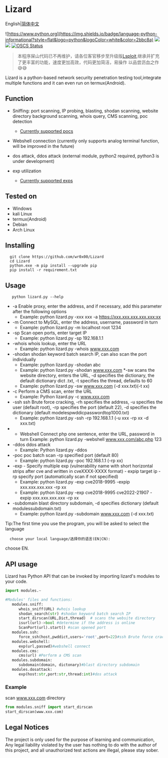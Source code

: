 # Lizard
English|[简体中文](https://github.com/wr0x00/Lizard/blob/main/README_CN.md)

![https://www.python.org](https://img.shields.io/badge/language-python-informational?style=flat&logo=python&logoColor=white&color=2bbc8a)
![](https://img.shields.io/badge/features-convenient-informational?style=flat&color=2bbc8a)
![](https://img.shields.io/badge/license-MIT_License-informational?style=flat&logoColor=white&color=2bbc8a)
[](https://img.shields.io/packagist/stars/wr0x00/Lizard?style=flat-square)
[![OSCS Status](https://www.oscs1024.com/platform/badge/wr0x00/Lizard.svg?size=small)](https://www.oscs1024.com/project/wr0x00/Lizard?ref=badge_small)

>本程序屎山代码已不再维护，请各位客官移步至升级版[Lsploit](https://github.com/wr0x00/Lsploit),继承并扩充了更丰富的功能，速度更加高效，代码更加简洁，易操作
>以品尝沥血之作😅😅

Lizard is a python-based network security penetration testing tool,integrate multiple functions and it can even run on termux(Android).

Function
----
* Sniffing: port scanning, IP probing, blasting, shodan scanning, website directory background scanning, whois query, CMS scanning, poc detection
    * [Currently supported pocs](https://github.com/wr0x00/Lizard/wiki/supported_poc_EN)
    
* Webshell connection (currently only supports analog terminal function, will be improved in the future)
* dos attack, ddos attack (external module, python2 required, python3 is under development)
* exp utilization
    * [Currently supported exps](https://github.com/wr0x00/Lizard/wiki/Support_EXP_EN)
 
Tested on
------
* Windows
* kali Linux
* termux(Android)
* Debian
* Arch Linux

Installing
------
      git clone https://github.com/wr0x00/Lizard
      cd Lizard
      python.exe -m pip install --upgrade pip
      pip install -r requirement.txt

Usage
----
       python lizard.py --help
* -a Enable proxy, enter the address, and if necessary, add this parameter after the following options
   * Example: python lizard.py -xxx xxx -a https://xxx.xxx.xxx.xxx.xxx:xx
* -m Connect to MySQL, enter the address, username, password in turn
   * Example: python lizard.py -m localhost root 1234
* -sp Scan open ports, enter target IP
   * Example: python lizard.py -sp 192.168.1.1
* -whois whois lookup, enter the URL
   * Example: python lizard.py -whois www.xxx.com
* -shodan shodan keyword batch search IP, can also scan the port individually
   * Example: python lizard.py -shodan abc
   * Example: python lizard.py -shodan www.xxx.com
*-sw scans the website directory, enters the URL, -d specifies the dictionary, the default dictionary dict .txt, -t specifies the thread, defaults to 60
   * Example: python lizard.py -sw www.xxx.com (-d xxx.txt)(-t xx)
* -c Perform a CMS scan, enter the URL
   * Example: Python lizard.py -c www.xxx.com
* -ssh ssh Brute force cracking, -rh specifies the address, -u specifies the user (default root), -rp specifies the port (default 22), -d specifies the dictionary (default modelespwddicpasswordtop1000.txt)
   * Example: python lizard.py -ssh -rp 192.168.1.1 (-u xxx -rp xx -d xxx.txt)
* - Webshell Connect php one sentence, enter the URL, password in turn
   Example: python lizard.py -webshell www.xxx.com/abc.php 123
* -ddos ddos attack
   * Example: Python lizard.py -ddos
* -poc poc batch scan -rp specified port (default 80)
   * Example: python lizard.py -poc 192.168.1.1 (-rp xx)
* -exp - Specify multiple exp (vulnerability name with short horizontal strips after cve and written in cveXXXX-XXXX format) - expip target ip -rp specify port (automatically scan if not specified)
   * Example: python lizard.py -exp cve2018-9995 -expip xxx.xxx.xxx.xxx -rp xx
   * Example: python lizard.py -exp cve2018-9995 cve2022-21907 -expip xxx.xxx.xxx.xxx -rp xx
* -subdomain blast directory subdomain, -d specifies dictionary (default modulessubdomain.txt)
   * Example: python lizard.py -subdomain www.xxx.com (-d xxx.txt)
 
Tip:The first time you use the program, you will be asked to select the language
 ```shell
   choose your local language/选择你的语言(EN|CN):
 ```
 choose EN.
 
API usage
----
Lizard has Python API that can be invoked by importing lizard's modules to your code.

```python
import modules.~

#Modules' files and functions:
   modules.sniff:
      whois_sniff(URL) #whois lookup
      shodan_search(str) #shodan keyword batch search IP
      start_dirscan(URL,Dict,thread)  # scans the website directory
      isurl(url)->bool #determine if the address is online
      ScanPort(url).start() #scan opened port
   modules.ssh:
      force_ssh(host,pwddict,users='root',port=22)#ssh Brute force cracking
   modules.webshell:
      exp(url,passwd)#webshell connect
   modules.cms:
      cms(url) #Perform a CMS scan
   modules.subdomain:
      subdomain(domain, dictonary)#blast directory subdomain
   modules.dosattack:
      exp(host:str,port:str,thread:int)#dos attack
 ```
 ### Example
 scan www.xxx.com directory
 ```python
 from modules.sniff import start_dirscan
 start_dirscan(www.xxx.com)
 ```
 
 Legal Notices
 ----
 The project is only used for the purpose of learning and communication, Any legal liability violated by the user has nothing to do with the author of this project, and all unauthorized test actions are illegal, please stay sober.
